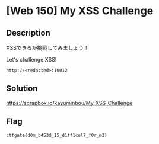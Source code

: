 # [Web 150] My XSS Challenge

## Description
XSSできるか挑戦してみましょう！

Let's challenge XSS!

`http://<redacted>:10012`

## Solution
https://scrapbox.io/kayuminbou/My_XSS_Challenge

## Flag
`ctfgate{d0m_b453d_15_d1ff1cul7_f0r_m3}`